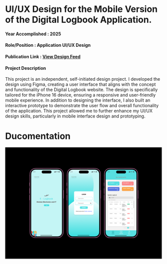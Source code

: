 # UI/UX Design for the Mobile Version of the Digital Logbook Application.
#### Year Accomplished : 2025
#### Role/Position : Application UI/UX Design
#### Publication Link : [View Design Feed](https://www.figma.com/design/lvH2mSrRXfDLXoLbQA9Ih0/Project-Desain-TA?t=FZQGHufICXpAsJSm-1)
#### Project Description
This project is an independent, self-initiated design project. I developed the design using Figma, creating a user interface that aligns with the concept and functionality of the Digital Logbook website. The design is specifically tailored for the iPhone 16 device, ensuring a responsive and user-friendly mobile experience. In addition to designing the interface, I also built an interactive prototype to demonstrate the user flow and overall functionality of the application. This project allowed me to further enhance my UI/UX design skills, particularly in mobile interface design and prototyping.

# Ducomentation
<img src ="assets/aplikasi_logbook.png" />
